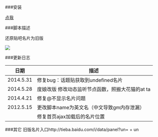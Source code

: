 ###安装  

[点我](https://github.com/iMyon/gm_scripts/raw/master/%E8%B4%B4%E5%90%A7%E5%90%8D%E7%89%87%E8%BF%98%E5%8E%9F%E6%97%A7%E7%89%88/180350.user.js)

###脚本描述  

还原贴吧名片为旧版 

![](http://ww4.sinaimg.cn/large/dce4a41ejw1eedgk3yybxj20bo04s74m.jpg)

###更新日志 

日期        |   描述
------------|-------------------
2014.5.31   |   修复bug：话题贴获取到undefined名片
2014.5.28   |   度娘改版 修改动态监听节点函数，照搬大花猫的at ta
2014.4.21   |   修复@不显示名片问题
2012.5.15   |   更改脚本name为英文名（中文导致gm内存泄漏）
            |   修复首页ajax加载后的名片位置

###其它 
旧版名片入口http://tieba.baidu.com/i/data/panel?un= + un
